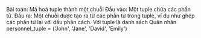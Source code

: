 Bài toán: Mã hoá tuple thành một chuỗi
Đầu vào: Một tuple chứa các phần tử.
Đầu ra: Một chuỗi được tạo ra từ các phần tử trong tuple, ví dụ như ghép các phần tử lại với dấu phân cách.
Với tuple là danh sách Quân nhân
personnel_tuple = ('John', 'Jane', 'David', 'Emily')